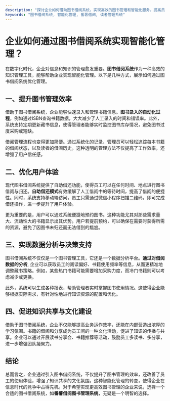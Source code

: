```yaml
---
description: "探讨企业如何借助图书借阅系统，实现高效的图书管理和智能化服务，提高员工使用图书资源的便利性和管理效率。"
keywords: "图书借阅系统, 智能化管理, 番薯借阅, 读者管理系统"
---
```

# 企业如何通过图书借阅系统实现智能化管理？

在数字化时代，企业对信息和知识的管理愈发重要。**图书借阅系统**作为一种高效的知识管理工具，能够帮助企业实现智能化管理。以下是几种方式，展示如何通过图书借阅系统优化管理。

## 一、提升图书管理效率

借助于图书借阅系统，企业能够快速录入和管理书籍信息。**图书录入的自动化过程**，例如通过ISBN查询书籍数据，大大减少了人工录入的时间和错误率。此外，系统支持定期更新藏书信息，使得管理者能够实时监控图书库存情况，避免图书过度采购或短缺。

借阅管理流程也变得更加简便。通过系统化的记录，管理员可以轻松追踪每本书籍的借阅状态，以及读者的借阅历史。这种透明的管理方法不仅提高了工作效率，还增强了用户信任感。

## 二、优化用户体验

现代图书借阅系统提供了自助借还功能，使得员工可以在任何时间、地点进行图书借阅与归还。**自助借还模式**有效缓解了人工借阅中的等待时间，提高了借阅的便捷性。同时，系统支持移动端访问，员工只需通过微信小程序扫描二维码，即可完成借还操作，进一步提升了用户体验。

更为重要的是，用户可以通过系统便捷地预约图书。这种功能尤其对那些需求量大、流动性大的书籍显示出其优势。用户若提前预约，可以确保在需要时获得所需的资源，避免了因图书未归还而无法借到的尴尬。

## 三、实现数据分析与决策支持

图书借阅系统不仅仅是一个图书管理工具，它还是一个数据分析平台。**通过对借阅数据的分析**, 企业可以获取员工的阅读偏好、书籍使用频率等信息，从而更精准地调整藏书策略。例如，某些热门书籍可能需要增加采购力度，而冷门书籍则可以考虑减少或更换。

此外，系统可以生成各种报表，帮助管理者实时掌握图书使用情况。这使得企业能够根据实际需求，有针对性地进行知识资源的配置和优化。

## 四、促进知识共享与文化建设

借助于图书借阅系统，企业不仅能够提高业务运作效率，还能在内部营造出浓厚的学习氛围。书籍的借阅和分享成为员工间的一种文化活动，促进了知识的传播与共享。企业可以通过开展读书分享会、书籍推荐等活动，鼓励员工多读书、多分享，进一步增强团队凝聚力。

## 结论

总而言之，企业通过引入图书借阅系统，不仅提升了图书管理的效率，还改善了员工的使用体验，增强了知识共享的文化氛围。这种智能化管理的转变，使得企业在信息时代的竞争中占得先机。对于希望实现更高效图书管理的企业来说，选择一个合适的图书借阅系统，如**番薯借阅图书管理系统**，无疑是一个明智的选择。
